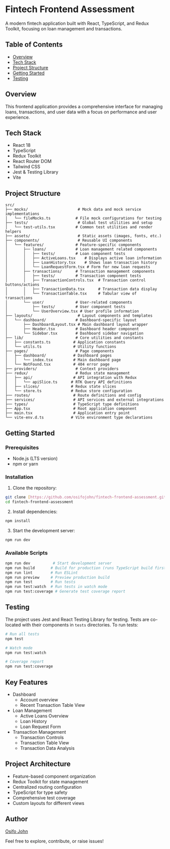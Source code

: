 # Fintech Frontend Assessment

A modern fintech application built with React, TypeScript, and Redux Toolkit, focusing on loan management and transactions.

## Table of Contents

- [Overview](#overview)
- [Tech Stack](#tech-stack)
- [Project Structure](#project-structure)
- [Getting Started](#getting-started)
- [Testing](#testing)

## Overview

This frontend application provides a comprehensive interface for managing loans, transactions, and user data with a focus on performance and user experience.

## Tech Stack

- React 18
- TypeScript
- Redux Toolkit
- React Router DOM
- Tailwind CSS
- Jest & Testing Library
- Vite

## Project Structure

```
src/
├── mocks/                      # Mock data and mock service implementations
│   └── fileMocks.ts           # File mock configurations for testing
├── tests/                      # Global test utilities and setup
│   └── test-utils.tsx         # Common test utilities and render helpers
├── assets/                     # Static assets (images, fonts, etc.)
├── components/                 # Reusable UI components
│   └── features/              # Feature-specific components
│       ├── loans/             # Loan management related components
│       │   ├── tests/         # Loan component tests
│       │   ├── ActiveLoans.tsx    # Displays active loan information
│       │   ├── LoanHistory.tsx    # Shows loan transaction history
│       │   └── LoanRequestForm.tsx # Form for new loan requests
│       ├── transactions/      # Transaction management components
│       │   ├── tests/         # Transaction component tests
│       │   ├── TransactionControls.tsx  # Transaction control buttons/actions
│       │   ├── TransactionData.tsx      # Transaction data display
│       │   └── TransactionTable.tsx     # Tabular view of transactions
│       └── user/              # User-related components
│           ├── tests/         # User component tests
│           └── UserOverview.tsx # User profile information
├── layouts/                    # Layout components and templates
│   └── dashboard/             # Dashboard-specific layout
│       ├── DashboardLayout.tsx # Main dashboard layout wrapper
│       ├── Header.tsx         # Dashboard header component
│       └── Sidebar.tsx        # Dashboard sidebar navigation
├── lib/                       # Core utilities and constants
│   ├── constants.ts          # Application constants
│   └── utils.ts              # Utility functions
├── pages/                     # Page components
│   ├── dashboard/            # Dashboard pages
│   │   └── index.tsx         # Main dashboard page
│   └── NotFound.tsx          # 404 error page
├── providers/                 # Context providers
├── redux/                     # Redux state management
│   ├── api/                  # API integration with Redux
│   │   └── apiSlice.ts      # RTK Query API definitions
│   ├── slices/              # Redux state slices
│   └── store.ts             # Redux store configuration
├── routes/                   # Route definitions and config
├── services/                 # API services and external integrations
├── types/                    # TypeScript type definitions
├── App.tsx                   # Root application component
├── main.tsx                  # Application entry point
└── vite-env.d.ts            # Vite environment type declarations
```

## Getting Started

### Prerequisites

- Node.js (LTS version)
- npm or yarn

### Installation

1. Clone the repository:

```bash
git clone [https://github.com/osifojohn/fintech-frontend-assessment.git]
cd fintech-frontend-assessment
```

2. Install dependencies:

```bash
npm install
```

3. Start the development server:

```bash
npm run dev
```

### Available Scripts

```bash
npm run dev          # Start development server
npm run build       # Build for production (runs TypeScript build first)
npm run lint        # Run ESLint
npm run preview     # Preview production build
npm run test        # Run tests
npm run test:watch  # Run tests in watch mode
npm run test:coverage # Generate test coverage report
```

## Testing

The project uses Jest and React Testing Library for testing. Tests are co-located with their components in `tests` directories. To run tests:

```bash
# Run all tests
npm test

# Watch mode
npm run test:watch

# Coverage report
npm run test:coverage
```

## Key Features

- Dashboard
  - Account overview
  - Recent Transaction Table View
- Loan Management
  - Active Loans Overview
  - Loan History
  - Loan Request Form
- Transaction Management
  - Transaction Controls
  - Transaction Table View
  - Transaction Data Analysis

## Project Architecture

- Feature-based component organization
- Redux Toolkit for state management
- Centralized routing configuration
- TypeScript for type safety
- Comprehensive test coverage
- Custom layouts for different views

## **Author**

[Osifo John](https://github.com/osifojohn)

Feel free to explore, contribute, or raise issues!
